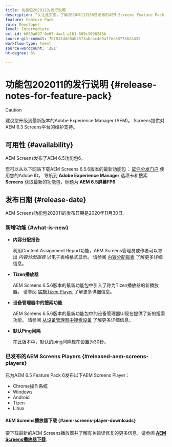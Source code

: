 ```yaml
---
title: 功能包202011的发行说明
description: “关注此页面，了解2020年11月30日发布的AEM Screens Feature Pack 202011。”
feature: Feature Pack
role: Developer
level: Intermediate
exl-id: b080a697-0e65-4ae1-a161-669c3098246b
source-git-commit: 707833ddd8ab2573abcac4e9a77ec88778624435
workflow-type: tm+mt
source-wordcount: '281'
ht-degree: 6%

---
```


# 功能包202011的发行说明 {#release-notes-for-feature-pack}

>[!CAUTION]
>建议您升级到最新版本的Adobe Experience Manager (AEM)。 Screens提供对AEM 6.3 Screens平台的维护支持。

## 可用性 {#availability}

AEM Screens发布了AEM 6.5功能包6。

您可以从以下网站下载AEM Screens 6.5.6版本的最新功能包： [软件分发门户](https://experience.adobe.com/#/downloads/content/software-distribution/en/aem.html) 使用您的Adobe ID。 导航到 **Adobe Experience Manager** 选项卡和搜索 **Screens** 获取最新的功能包，标题为 **AEM 6.5屏幕FP6**.

## 发布日期 {#release-date}

AEM Screens功能包202011的发布日期是2020年11月30日。

### 新增功能 {#what-is-new}

* **内容分配报告**

   利用Content Assignment Report功能，AEM Screens管理员或作者可以导出 *内容分配报表* 以电子表格格式显示。
请参阅 [内容分配报表](/help/user-guide/content-assignment-report.md) 了解更多详细信息。


* **Tizen播放器**

   AEM Screens 6.5.6版本的最新功能包中引入了称为Tizen播放器的新播放器。
请参阅 [实施Tizen Player](/help/user-guide/tizen-player.md) 了解更多详细信息。

* **设备管理器中的搜索功能**

   AEM Screens 6.5.6版本的最新功能包中的设备管理器UI现在提供了新的搜索功能。
请参阅 [从设备管理器中搜索设备](/help/user-guide/device-registration.md#search-device) 了解更多详细信息。

* **默认Ping间隔**

   在此版本中，默认的ping间隔现在设置为30秒。

### 已发布的AEM Screens Players {#released-aem-screens-players}

已为AEM 6.5 Feature Pack 6发布以下AEM Screens Player：

* Chrome操作系统
* Windows
* Android
* Tizen
* Linux

#### AEM Screens播放器下载  {#aem-screens-player-downloads}

要下载最新的AEM Screens播放器并了解有关错误修复的更多信息，请参阅 **[AEM Screens播放器下载](https://download.macromedia.com/screens/index.html)**.
